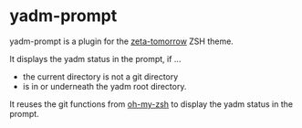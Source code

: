 # yadm-prompt

yadm-prompt is a plugin for the [zeta-tomorrow](https://github.com/janebuoy/zeta-tomorrow) ZSH theme.

It displays the yadm status in the prompt, if ...

  - the current directory is not a git directory
  - is in or underneath the yadm root directory.

It reuses the git functions from [oh-my-zsh](https://github.com/ohmyzsh/ohmyzsh/) to display the yadm status in the prompt.

